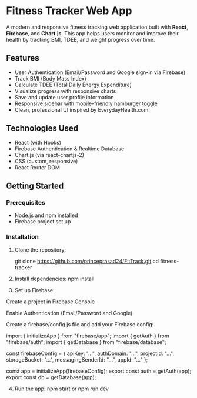 # Fitness Tracker Web App

A modern and responsive fitness tracking web application built with **React**, **Firebase**, and **Chart.js**. This app helps users monitor and improve their health by tracking BMI, TDEE, and weight progress over time.

## Features

- User Authentication (Email/Password and Google sign-in via Firebase)
- Track BMI (Body Mass Index)
- Calculate TDEE (Total Daily Energy Expenditure)
- Visualize progress with responsive charts
- Save and update user profile information
- Responsive sidebar with mobile-friendly hamburger toggle
- Clean, professional UI inspired by EverydayHealth.com

## Technologies Used

- React (with Hooks)
- Firebase Authentication & Realtime Database
- Chart.js (via react-chartjs-2)
- CSS (custom, responsive)
- React Router DOM


## Getting Started

### Prerequisites

- Node.js and npm installed
- Firebase project set up

### Installation

1. Clone the repository:

   git clone https://github.com/princeprasad24/FitTrack.git
   cd fitness-tracker

2. Install dependencies:
npm install


3. Set up Firebase:

Create a project in Firebase Console

Enable Authentication (Email/Password and Google)

Create a firebase/config.js file and add your Firebase config:

import { initializeApp } from "firebase/app";
import { getAuth } from "firebase/auth";
import { getDatabase } from "firebase/database";

const firebaseConfig = {
  apiKey: "...",
  authDomain: "...",
  projectId: "...",
  storageBucket: "...",
  messagingSenderId: "...",
  appId: "..."
};

const app = initializeApp(firebaseConfig);
export const auth = getAuth(app);
export const db = getDatabase(app);

4. Run the app:
npm start 
    or
npm run dev
